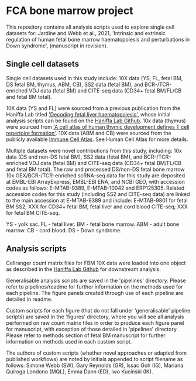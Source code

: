 # FCA bone marrow project

This repository contains all analysis scripts used to explore single cell datasets for: Jardine and Webb et al., 2021, 'Intrinsic and extrinsic regulation of human fetal bone marrow haematopoiesis and perturbations in Down syndrome', (manuscript in revision).

## Single cell datasets 

Single cell datasets used in this study include: 10X data (YS, FL, fetal BM, DS fetal BM, thymus, ABM, CB), SS2 data (fetal BM), and BCR-/TCR-enriched VDJ data (fetal BM) and CITE-seq data (CD34+ fetal BM/FL/CB and fetal BM total).

10X data (YS and FL) were sourced from a previous publication from the Haniffa Lab titled ['Decoding fetal liver haematopoiesis'](https://doi.org/10.1038/s41586-019-1652-y), whose initial analysis scripts can be found on the [Haniffa Lab Github](https://github.com/haniffalab/FCA_liver). 10x data (thymus) were sourced from ['A cell atlas of human thymic development defines T cell repertoire formation'](https://science.sciencemag.org/content/367/6480/eaay3224). 10X data (ABM and CB)  were sourced from the publicly available [Immune Cell Atlas](https://data.humancellatlas.org/explore/projects/cc95ff89-2e68-4a08-a234-480eca21ce79). See Human Cell Atlas for more details.

Multiple datasets were novel contributions from this study, including: 10x data (DS and non-DS fetal BM), SS2 data (fetal BM), and BCR-/TCR-enriched VDJ data (fetal BM) and CITE-seq data (CD34+ fetal BM/FL/CB and fetal BM total). The raw and processed DS/non-DS fetal bone marrow 10x GEX/BCR-/TCR-enriched scRNA-seq data for this study are deposited at EMBL-EBI ArrayExpress, EMBL-EBI ENA, and NCBI GEO, with accession codes as follows: E-MTAB-9389, E-MTAB-10042 and ERP125305. Related accession codes for this study (including SS2 and CITE-seq data) are linked to the main accession at E-MTAB-9389 and include: E-MTAB-9801 for fetal BM SS2; XXX for CD34+ fetal BM, fetal liver and cord blood CITE-seq; XXX  for fetal BM CITE-seq.

YS - yolk sac. FL - fetal liver. BM - fetal bone marrow. ABM - adult bone marrow. CB - cord blood. DS - Down syndrome.

## Analysis scripts

Cellranger count matrix files for FBM 10X data were loaded into one object as described in the [Haniffa Lab Github](https://github.com/haniffalab/FCA_liver) for downstream analysis. 

Generalisable analysis scripts are saved in the 'pipelines' directory. Please refer to pipelines/readme for further information on the methods used for each pipeline. The figure panels created through use of each pipeline are detailed in readme.

Custom scripts for each figure (that do not fall under 'generalisable' pipeline scripts) are saved in the 'figures' directory, where you will see all analysis performed on raw count matrix files in order to produce each figure panel for manuscript, with exception of those detailed in 'pipelines' directory. Please refer to methods section of fetal BM manuscript for further information on methods used in each custom script. 

The authors of custom scripts (whether novel approaches or adapted from published workflows) are noted by initials appended to script filename as follows: Simone Webb (SW), Gary Reynolds (GR), Issac Goh (IG), Mariana Quiroga Londono (MQL), Emma Dann (ED), Iwo Kucinski (IK).
